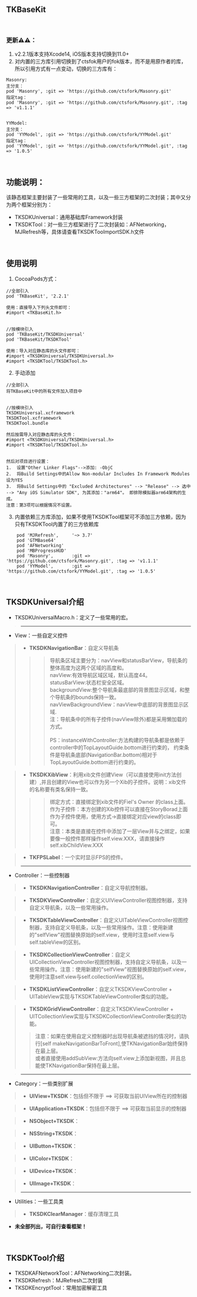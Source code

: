 ## TKBaseKit

<br>


### 更新⚠️⚠️： 
1. v2.2.1版本支持Xcode14, iOS版本支持切换到11.0+
2. 对内置的三方库引用切换到了ctsfok用户的fok版本，而不是用原作者的库，所以引用方式有一点变动，切换的三方库有：
```
Masonry:
主分支：
pod 'Masonry', :git => 'https://github.com/ctsfork/Masonry.git'
指定tag：
pod 'Masonry', :git => 'https://github.com/ctsfork/Masonry.git', :tag => 'v1.1.1'


YYModel:
主分支：
pod 'YYModel', :git => 'https://github.com/ctsfork/YYModel.git'
指定tag：
pod 'YYModel', :git => 'https://github.com/ctsfork/YYModel.git', :tag => '1.0.5'
```

<br>

## 功能说明：
该静态框架主要封装了一些常用的工具，以及一些三方框架的二次封装；其中又分为两个框架分别为：
* TKSDKUniversal：通用基础库Framework封装
* TKSDKTool：对一些三方框架进行了二次封装如：AFNetworking，MJRefresh等，具体请查看TKSDKTooImportSDK.h文件

<br>

## 使用说明

1. CocoaPods方式：
```
//全部引入
pod 'TKBaseKit', '2.2.1'    

使用：直接导入下列头文件即可：
#import <TKBaseKit.h>


//按模块引入
pod 'TKBaseKit/TKSDKUniversal'
pod 'TKBaseKit/TKSDKTool'

使用：导入对应静态库的头文件即可：
#import <TKSDKUniversal/TKSDKUniversal.h>
#import <TKSDKTool/TKSDKTool.h>
```
2. 手动添加
```
//全部引入
将TKBaseKit中的所有文件加入项目中


//按模块引入
TKSDKUniversal.xcframework
TKSDKTool.xcframework
TKSDKTool.bundle

然后按需导入对应静态库的头文件：
#import <TKSDKUniversal/TKSDKUniversal.h>
#import <TKSDKTool/TKSDKTool.h>


然后对项目进行设置：
1.  设置"Other Linker Flags"-->添加: -ObjC 
2.  将Build Settings中的Allow Non-modular Includes In Framework Modules设为YES
3.  将Build Settings中的 "Excluded Architectures" --> "Release" --> 选中 --> "Any iOS Simulator SDK", 为其添加："arm64"。 即排除模拟器arm64架构的生成。
注意：第3项可以根据情况不设置。
```
3. 内置依赖三方库添加，如果不使用TKSDKTool框架可不添加三方依赖，因为只有TKSDKTool内置了的三方依赖库
```
    pod 'MJRefresh',     '~> 3.7'
    pod 'GTMBase64'
    pod 'AFNetworking'
    pod 'MBProgressHUD'
    pod 'Masonry',       :git => 'https://github.com/ctsfork/Masonry.git', :tag => 'v1.1.1'
    pod 'YYModel',       :git => 'https://github.com/ctsfork/YYModel.git', :tag => '1.0.5'
```




<br>

## TKSDKUniversal介绍

* TKSDKUniversalMacro.h：定义了一些常用的宏。
> ***


* View：一些自定义控件
> * **TKSDKNavigationBar**：自定义导航条
>>>  导航条区域主要分为：navView和statusBarView，导航条的整体高度为这两个区域的高度和。\
>>>  navView:有效导航区域区域，默认高度44。\
>>>  statusBarView:状态栏安全区域。 \
>>>  backgroundView:整个导航条最底部的背景图显示区域，和整个导航条的bounds保持一致。\
>>>  navViewBackgroundView：navView中底部的背景图显示区域.\
>>>  注：导航条中的所有子控件(navView除外)都是采用懒加载的方式。\
>>>    \
>>>  PS：instanceWithController:方法构建的导航条都是依赖于controller中的TopLayoutGuide.bottom进行约束的， 约束条件是导航条底部(NavigationBar.bottom)相对于TopLayoutGuide.bottom进行约束的。


> * **TKSDKXibView**：利用xib文件创建View（可以直接使用init方法创建）,并且创建的View也可以作为另一个Xib的子控件。说明：xib文件的名称要有类名保持一致。
>>>  绑定方式：直接绑定到xib文件的Fiel's Owner 的class上面。\
>>>  作为子控件：本方创建的Xib控件可以直接在StoryBorad上面作为子控件使用，使用方式->直接绑定对应view的class即可。\
>>>  注意：本类是直接在控件中添加了一层View并与之绑定，如果要像一般控件那样操作self.view.XXX，请直接操作self.xibChildView.XXX


> * **TKFPSLabel**：一个实时显示FPS的控件。
> ***

* Controller：一些控制器
> * **TKSDKNavigationController**：自定义导航控制器。

> * **TKSDKViewController**：自定义UIViewController视图控制器，支持自定义导航条，以及一些常用操作。

> * **TKSDKTableViewController**：自定义UITableViewController视图控制器，支持自定义导航条，以及一些常用操作。注意：使用新建的"selfView"视图替换原始的self.view，使用时注意self.view与self.tableView的区别。

> * **TKSDKCollectionViewController**：自定义UICollectionViewController视图控制器，支持自定义导航条，以及一些常用操作。注意：使用新建的"selfView"视图替换原始的self.view，使用时注意self.view与self.collectionView的区别。

> * **TKSDKListViewController**：自定义TKSDKViewController + UITableView实现与TKSDKTableViewController类似的功能。

> * **TKSDKGridViewController**：自定义TKSDKViewController + UITCollectionView实现与TKSDKCollectionViewController类似的功能。
>>
>> 注意：如果在使用自定义控制器时出现导航条被遮挡的情况时，请执行[self makeNavigationBarToFront],使TKNavigationBar始终保持在最上层。\
>>      或者直接使用addSubView:方法向self.view上添加新视图，并且总能使TKNavigationBar保持在最上层。


> ***
* Category：一些类别扩展

> * **UIView+TKSDK**：包括但不限于 ==> 可获取当前UIView所在的控制器

> * **UIApplication+TKSDK**：包括但不限于 ==> 可获取当前显示的控制器

> * **NSObject+TKSDK**：

> * **NSString+TKSDK**：

> * **UIButton+TKSDK**：

> * **UIColor+TKSDK**：

> * **UIDevice+TKSDK**：

> * **UIImage+TKSDK**：
> ***


* Utilities：一些工具类

> * **TKSDKClearManager**：缓存清理工具

* **未全部列出，可自行查看框架！**

<br>


## TKSDKTool介绍

* TKSDKAFNetworkTool：AFNetworking二次封装。
* TKSDKRefresh：MJRefresh二次封装
* TKSDKEncryptTool：常用加密解密工具



